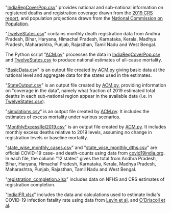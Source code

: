 "[IndiaRegCoverPop.csv](https://github.com/muradbanaji/IndiaACMdata/blob/master/NationalEstimates/IndiaRegCoverPop.csv)" provides national and sub-national information on registered deaths and registration coverage drawn from the [2019 CRS report](https://crsorgi.gov.in/web/uploads/download/CRS%202019%20report.pdf), and population projections drawn from the [National Commission on Population](https://nhm.gov.in/New_Updates_2018/Report_Population_Projection_2019.pdf). 

"[TwelveStates.csv](https://github.com/muradbanaji/IndiaACMdata/blob/master/NationalEstimates/TwelveStates.csv)" contains monthly death registration data from Andhra Pradesh, Bihar, Haryana, Himachal Pradesh, Karnataka, Kerala, Madhya Pradesh, Maharashtra, Punjab, Rajasthan, Tamil Nadu and West Bengal.

The Python script "[ACM.py](https://github.com/muradbanaji/IndiaACMdata/blob/master/NationalEstimates/ACM.py)" processes the data in [IndiaRegCoverPop.csv](https://github.com/muradbanaji/IndiaACMdata/blob/master/NationalEstimates/IndiaRegCoverPop.csv) and [TwelveStates.csv](https://github.com/muradbanaji/IndiaACMdata/blob/master/NationalEstimates/TwelveStates.csv) to produce national estimates of all-cause mortality. 

"[BasicData.csv](https://github.com/muradbanaji/IndiaACMdata/blob/master/NationalEstimates/BasicData.csv)" is an output file created by [ACM.py](https://github.com/muradbanaji/IndiaACMdata/blob/master/NationalEstimates/ACM.py) giving basic data at the national level and aggregate data for the states used in the estimates. 

"[StateOutput.csv](https://github.com/muradbanaji/IndiaACMdata/blob/master/NationalEstimates/StateOutput.csv)" is an output file created by [ACM.py](https://github.com/muradbanaji/IndiaACMdata/blob/master/NationalEstimates/ACM.py), providing information on "coverage in the data", namely what fraction of 2019 estimated total deaths in each sub-national region appear in the available data (i.e. in [TwelveStates.csv](https://github.com/muradbanaji/IndiaACMdata/blob/master/NationalEstimates/TwelveStates.csv)). 

"[simulations.csv](https://github.com/muradbanaji/IndiaACMdata/blob/master/NationalEstimates/simulations.csv)" is an output file created by [ACM.py](https://github.com/muradbanaji/IndiaACMdata/blob/master/NationalEstimates/ACM.py). It includes the estimates of excess mortality under various scenarios. 

"[MonthlyExcessRel2019.csv](https://github.com/muradbanaji/IndiaACMdata/blob/master/NationalEstimates/MonthlyExcessRel2019.csv)"  is an output file created by [ACM.py](https://github.com/muradbanaji/IndiaACMdata/blob/master/NationalEstimates/ACM.py). It includes monthly excess deaths relative to 2019 levels, assuming no change in registration levels or baseline mortality.

"[state_wise_monthly_cases.csv](https://github.com/muradbanaji/IndiaACMdata/blob/master/NationalEstimates/state_wise_monthly_cases.csv)" and "[state_wise_monthly_dths.csv](https://github.com/muradbanaji/IndiaACMdata/blob/master/NationalEstimates/state_wise_monthly_dths.csv)" are official COVID-19 case- and death-counts using data from [covid19india.org](https://www.covid19india.org/). In each file, the column "12 states" gives the total from Andhra Pradesh, Bihar, Haryana, Himachal Pradesh, Karnataka, Kerala, Madhya Pradesh, Maharashtra, Punjab, Rajasthan, Tamil Nadu and West Bengal.

"[registration_completion.xlsx](https://github.com/muradbanaji/IndiaACMdata/blob/master/NationalEstimates/registration_completion.xlsx)" includes data on NFHS and CRS estimates of registration completion.

"[IndiaIFR.xlsx](https://github.com/muradbanaji/IndiaACMdata/blob/master/NationalEstimates/IndiaIFR.xlsx)" includes the data and calculations used to estimate India's COVID-19 infection fatality rate using data from [Levin et al](https://link.springer.com/article/10.1007/s10654-020-00698-1), and [O'Driscoll et al](https://static-content.springer.com/esm/art%3A10.1038%2Fs41586-020-2918-0/MediaObjects/41586_2020_2918_MOESM1_ESM.pdf).

